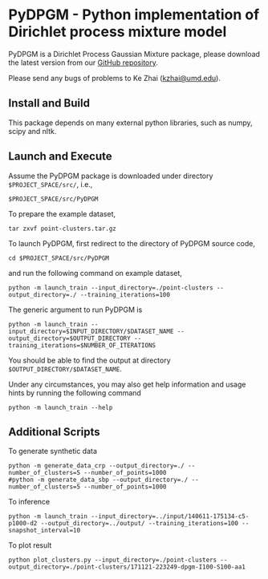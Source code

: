PyDPGM - Python implementation of Dirichlet process mixture model
==========

PyDPGM is a Dirichlet Process Gaussian Mixture package, please download the latest version from our [GitHub repository](https://github.com/kzhai/PyDPGM).

Please send any bugs of problems to Ke Zhai (kzhai@umd.edu).

Install and Build
----------

This package depends on many external python libraries, such as numpy, scipy and nltk.

Launch and Execute
----------

Assume the PyDPGM package is downloaded under directory ```$PROJECT_SPACE/src/```, i.e.,

	$PROJECT_SPACE/src/PyDPGM

To prepare the example dataset,

	tar zxvf point-clusters.tar.gz

To launch PyDPGM, first redirect to the directory of PyDPGM source code,

	cd $PROJECT_SPACE/src/PyDPGM

and run the following command on example dataset,

	python -m launch_train --input_directory=./point-clusters --output_directory=./ --training_iterations=100

The generic argument to run PyDPGM is

	python -m launch_train --input_directory=$INPUT_DIRECTORY/$DATASET_NAME --output_directory=$OUTPUT_DIRECTORY --training_iterations=$NUMBER_OF_ITERATIONS

You should be able to find the output at directory ```$OUTPUT_DIRECTORY/$DATASET_NAME```.

Under any circumstances, you may also get help information and usage hints by running the following command

	python -m launch_train --help

Additional Scripts
----------

To generate synthetic data

	python -m generate_data_crp --output_directory=./ --number_of_clusters=5 --number_of_points=1000
	#python -m generate_data_sbp --output_directory=./ --number_of_clusters=5 --number_of_points=1000

To inference

	python -m launch_train --input_directory=../input/140611-175134-c5-p1000-d2 --output_directory=../output/ --training_iterations=100 --snapshot_interval=10

To plot result

	python plot_clusters.py --input_directory=./point-clusters --output_directory=./point-clusters/171121-223249-dpgm-I100-S100-aa1
